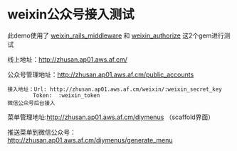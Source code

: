 weixin公众号接入测试
==============

此demo使用了
[weixin_rails_middleware](https://github.com/lanrion/weixin_rails_middleware) 
和
[weixin_authorize](https://github.com/lanrion/weixin_authorize)
这2个gem进行测试

线上地址：http://zhusan.ap01.aws.af.cm/

公众号管理地址：http://zhusan.ap01.aws.af.cm/public_accounts

    接入地址：Url: http://zhusan.ap01.aws.af.cm/weixin/:weixin_secret_key
            Token:  :weixin_token	
    微信公众号后台接入

菜单管理地址:http://zhusan.ap01.aws.af.cm/diymenus  （scaffold界面）

推送菜单到微信公众号：http://zhusan.ap01.aws.af.cm/diymenus/generate_menu
